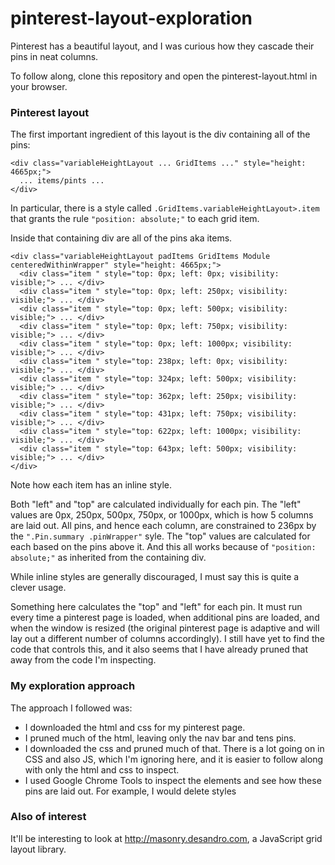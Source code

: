 pinterest-layout-exploration
============================
Pinterest has a beautiful layout, and I was curious how they cascade their pins in neat columns.

To follow along, clone this repository and open the pinterest-layout.html in your browser.

### Pinterest layout

The first important ingredient of this layout is the div containing all of the pins:

    <div class="variableHeightLayout ... GridItems ..." style="height: 4665px;">
      ... items/pints ...
    </div>

In particular, there is a style called <code>.GridItems.variableHeightLayout>.item</code> that grants the rule <code>"position: absolute;"</code> to each grid item.

Inside that containing div are all of the pins aka items.

    <div class="variableHeightLayout padItems GridItems Module centeredWithinWrapper" style="height: 4665px;">
      <div class="item " style="top: 0px; left: 0px; visibility: visible;"> ... </div>
      <div class="item " style="top: 0px; left: 250px; visibility: visible;"> ... </div>
      <div class="item " style="top: 0px; left: 500px; visibility: visible;"> ... </div>
      <div class="item " style="top: 0px; left: 750px; visibility: visible;"> ... </div>
      <div class="item " style="top: 0px; left: 1000px; visibility: visible;"> ... </div>
      <div class="item " style="top: 238px; left: 0px; visibility: visible;"> ... </div>
      <div class="item " style="top: 324px; left: 500px; visibility: visible;"> ... </div>
      <div class="item " style="top: 362px; left: 250px; visibility: visible;"> ... </div>
      <div class="item " style="top: 431px; left: 750px; visibility: visible;"> ... </div>
      <div class="item " style="top: 622px; left: 1000px; visibility: visible;"> ... </div>
      <div class="item " style="top: 643px; left: 500px; visibility: visible;"> ... </div>
    </div>

Note how each item has an inline style.

Both "left" and "top" are calculated individually for each pin. The "left" values are 0px, 250px, 500px, 750px, or 1000px, which is how 5 columns are laid out. All pins, and hence each column, are constrained to 236px by the <code>".Pin.summary .pinWrapper"</code> syle. The "top" values are calculated for each based on the pins above it. And this all works because of <code>"position: absolute;"</code> as inherited from the containing div. 

While inline styles are generally discouraged, I must say this is quite a clever usage.

Something here calculates the "top" and "left" for each pin. It must run every time a pinterest page is loaded, when additional pins are loaded, and when the window is resized (the original pinterest page is adaptive and will lay out a different number of columns accordingly). I still have yet to find the code that controls this, and it also seems that I have already pruned that away from the code I'm inspecting.


### My exploration approach

The approach I followed was:
- I downloaded the html and css for my pinterest page.
- I pruned much of the html, leaving only the nav bar and tens pins.
- I downloaded the css and pruned much of that. There is a lot going on in CSS and also JS, which I'm ignoring here, and it is easier to follow along with only the html and css to inspect.
- I used Google Chrome Tools to inspect the elements and see how these pins are laid out. For example, I would delete styles 

### Also of interest

It'll be interesting to look at http://masonry.desandro.com, a JavaScript grid layout library.
